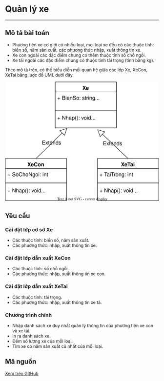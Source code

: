 # Quản lý xe

---

## Mô tả bài toán

- Phương tiện xe cơ giới có nhiều loại, mọi loại xe đều có các thuộc tính: biển số, năm sản xuất, các phương thức nhập, xuất thông tin xe.
- Xe con ngoài các đặc điểm chung có thêm thuộc tính số chỗ ngồi.
- Xe tải ngoài các đặc điểm chung có thuộc tính tải trọng (tính bằng kg).

Theo mô tả trên, có thể biểu diễn mối quan hệ giữa các lớp Xe, XeCon, XeTai bằng lược đồ UML dưới đây.

![UML diagram](img/Xe.svg)

## Yêu cầu

### Cài đặt lớp cơ sở Xe

- Các thuộc tính: biển số, năm sản xuất.
- Các phương thức: nhập, xuất thông tin xe.

### Cài đặt lớp dẫn xuất XeCon

- Các thuộc tính: số chỗ ngồi.
- Các phương thức: nhập, xuất thông tin xe con.

### Cài đặt lớp dẫn xuất XeTai

- Các thuộc tính: tải trọng.
- Các phương thức: nhập, xuất thông tin xe tả.

### Chương trình chính

- Nhập danh sách xe duy nhất quản lý thông tin của phương tiện xe con và xe tải.
- In ra danh sách xe.
- Đếm số lượng xe của mỗi loại.
- Tìm xe có năm sản xuất cũ nhất của mỗi loại.

## Mã nguồn

[Xem trên GitHub](https://github.com/nd-hung/oop/blob/main/docs/labs/03-inheritance/code/QuanLyXe/)